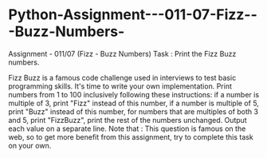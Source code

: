 # Python-Assignment---011-07-Fizz---Buzz-Numbers-
Assignment - 011/07 (Fizz - Buzz Numbers)
Task : Print the Fizz Buzz numbers.

Fizz Buzz is a famous code challenge used in interviews to test basic programming skills. It's time to write your own implementation.
Print numbers from 1 to 100 inclusively following these instructions:
if a number is multiple of 3, print "Fizz" instead of this number,
if a number is multiple of 5, print "Buzz" instead of this number,
for numbers that are multiples of both 3 and 5, print "FizzBuzz",
print the rest of the numbers unchanged.
Output each value on a separate line.
Note that : This question is famous on the web, so to get more benefit from this assignment, try to complete this task on your own.

